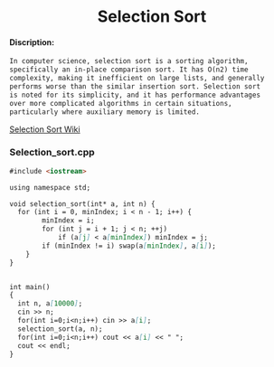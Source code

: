 <center><h1>Selection Sort</h1></center>

#### Discription:
```markdown
In computer science, selection sort is a sorting algorithm, 
specifically an in-place comparison sort. It has O(n2) time 
complexity, making it inefficient on large lists, and generally
performs worse than the similar insertion sort. Selection sort 
is noted for its simplicity, and it has performance advantages 
over more complicated algorithms in certain situations,
particularly where auxiliary memory is limited.

```
[Selection Sort Wiki](https://en.wikipedia.org/wiki/Selection_sort)

### Selection_sort.cpp
```markdown
#include <iostream>

using namespace std;

void selection_sort(int* a, int n) {
  for (int i = 0, minIndex; i < n - 1; i++) {
        minIndex = i;
        for (int j = i + 1; j < n; ++j)
            if (a[j] < a[minIndex]) minIndex = j;
        if (minIndex != i) swap(a[minIndex], a[i]);
    }
}


int main()
{
  int n, a[10000];
  cin >> n;
  for(int i=0;i<n;i++) cin >> a[i];
  selection_sort(a, n);
  for(int i=0;i<n;i++) cout << a[i] << " ";
  cout << endl;
}
```
